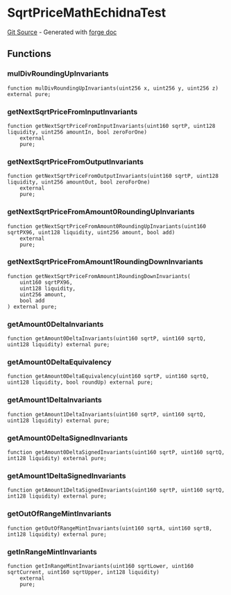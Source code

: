 # SqrtPriceMathEchidnaTest
[Git Source](https://github.com/uniswap/v4-core/blob/80311e34080fee64b6fc6c916e9a51a437d0e482/src/test/SqrtPriceMathEchidnaTest.sol) - Generated with [forge doc](https://book.getfoundry.sh/reference/forge/forge-doc)


## Functions
### mulDivRoundingUpInvariants


```solidity
function mulDivRoundingUpInvariants(uint256 x, uint256 y, uint256 z) external pure;
```

### getNextSqrtPriceFromInputInvariants


```solidity
function getNextSqrtPriceFromInputInvariants(uint160 sqrtP, uint128 liquidity, uint256 amountIn, bool zeroForOne)
    external
    pure;
```

### getNextSqrtPriceFromOutputInvariants


```solidity
function getNextSqrtPriceFromOutputInvariants(uint160 sqrtP, uint128 liquidity, uint256 amountOut, bool zeroForOne)
    external
    pure;
```

### getNextSqrtPriceFromAmount0RoundingUpInvariants


```solidity
function getNextSqrtPriceFromAmount0RoundingUpInvariants(uint160 sqrtPX96, uint128 liquidity, uint256 amount, bool add)
    external
    pure;
```

### getNextSqrtPriceFromAmount1RoundingDownInvariants


```solidity
function getNextSqrtPriceFromAmount1RoundingDownInvariants(
    uint160 sqrtPX96,
    uint128 liquidity,
    uint256 amount,
    bool add
) external pure;
```

### getAmount0DeltaInvariants


```solidity
function getAmount0DeltaInvariants(uint160 sqrtP, uint160 sqrtQ, uint128 liquidity) external pure;
```

### getAmount0DeltaEquivalency


```solidity
function getAmount0DeltaEquivalency(uint160 sqrtP, uint160 sqrtQ, uint128 liquidity, bool roundUp) external pure;
```

### getAmount1DeltaInvariants


```solidity
function getAmount1DeltaInvariants(uint160 sqrtP, uint160 sqrtQ, uint128 liquidity) external pure;
```

### getAmount0DeltaSignedInvariants


```solidity
function getAmount0DeltaSignedInvariants(uint160 sqrtP, uint160 sqrtQ, int128 liquidity) external pure;
```

### getAmount1DeltaSignedInvariants


```solidity
function getAmount1DeltaSignedInvariants(uint160 sqrtP, uint160 sqrtQ, int128 liquidity) external pure;
```

### getOutOfRangeMintInvariants


```solidity
function getOutOfRangeMintInvariants(uint160 sqrtA, uint160 sqrtB, int128 liquidity) external pure;
```

### getInRangeMintInvariants


```solidity
function getInRangeMintInvariants(uint160 sqrtLower, uint160 sqrtCurrent, uint160 sqrtUpper, int128 liquidity)
    external
    pure;
```

